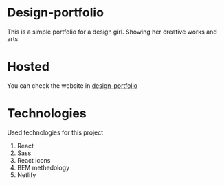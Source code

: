 # Design-portfolio
This is a simple portfolio for a design girl. Showing her creative works and arts

# Hosted 
You can check the website in [design-portfolio](https://design-portfolio-nazim.netlify.com)

# Technologies 
Used technologies for this project

1. React
2. Sass
3. React icons
4. BEM methedology
5. Netlify

